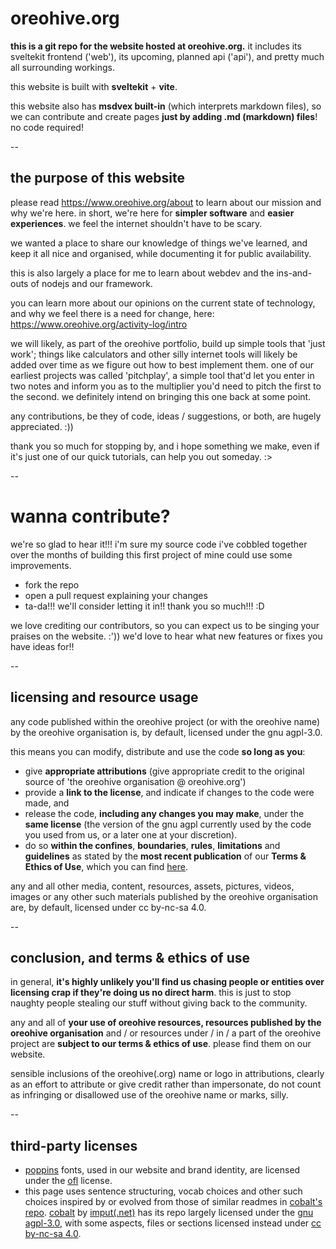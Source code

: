 # oreohive.org
**this is a git repo for the website hosted at oreohive.org.**
it includes its sveltekit frontend ('web'), its upcoming, planned api ('api'), and pretty much all surrounding workings.

this website is built with **sveltekit** + **vite**.

this website also has **msdvex built-in** (which interprets markdown files), so we can contribute and create pages **just by adding .md (markdown) files**! no code required!

--


## the purpose of this website

please read https://www.oreohive.org/about to learn about our mission and why we're here.
in short, we're here for **simpler software** and **easier experiences**. we feel the internet shouldn't have to be scary.

we wanted a place to share our knowledge of things we've learned, and keep it all nice and organised, while documenting it for public availability.

this is also largely a place for me to learn about webdev and the ins-and-outs of nodejs and our framework.

you can learn more about our opinions on the current state of technology, and why we feel there is a need for change, here: https://www.oreohive.org/activity-log/intro

we will likely, as part of the oreohive portfolio, build up simple tools that 'just work'; things like calculators and other silly internet tools will likely be added over time as we figure out how to best implement them. one of our earliest projects was called 'pitchplay', a simple tool that'd let you enter in two notes and inform you as to the multiplier you'd need to pitch the first to the second. we definitely intend on bringing this one back at some point.

any contributions, be they of code, ideas / suggestions, or both, are hugely appreciated. :))

thank you so much for stopping by, and i hope something we make, even if it's just one of our quick tutorials, can help you out someday. :>

--


# wanna contribute?

we're so glad to hear it!!! i'm sure my source code i've cobbled together over the months of building this first project of mine could use some improvements.

- fork the repo
- open a pull request explaining your changes
- ta-da!!! we'll consider letting it in!! thank you so much!!! :D

we love crediting our contributors, so you can expect us to be singing your praises on the website. :'))
we'd love to hear what new features or fixes you have ideas for!!

--


## licensing and resource usage

any code published within the oreohive project (or with the oreohive name) by the oreohive organisation is, by default, licensed under the gnu agpl-3.0.

this means you can modify, distribute and use the code **so long as you**:
- give **appropriate attributions** (give appropriate credit to the original source of 'the oreohive organisation @ oreohive.org')
- provide a **link to the license**, and indicate if changes to the code were made, and
- release the code, **including any changes you may make**, under the **same license** (the version of the gnu agpl currently used by the code you used from us, or a later one at your discretion).
- do so **within the confines**, **boundaries**, **rules**, **limitations** and **guidelines** as stated by the **most recent publication** of our **Terms & Ethics of Use**, which you can find [here](https://www.oreohive.org/onboarding).

any and all other media, content, resources, assets, pictures, videos, images or any other such materials published by the oreohive organisation are, by default, licensed under cc by-nc-sa 4.0.

--


## conclusion, and terms & ethics of use
in general, **it's highly unlikely you'll find us chasing people or entities over licensing crap if they're doing us no direct harm**. this is just to stop naughty people stealing our stuff without giving back to the community.

any and all of **your use of oreohive resources, resources published by the oreohive organisation** and / or resources under / in / a part of the oreohive project are **subject to our terms & ethics of use**. please find them on our website.

sensible inclusions of the oreohive(.org) name or logo in attributions, clearly as an effort to attribute or give credit rather than impersonate, do not count as infringing or disallowed use of the oreohive name or marks, silly.

--


## third-party licenses

- [poppins](https://fonts.google.com/specimen/Poppins) fonts, used in our website and brand identity, are licensed under the [ofl](https://fonts.google.com/specimen/Poppins/license) license.
- this page uses sentence structuring, vocab choices and other such choices inspired by or evolved from those of similar readmes in [cobalt's repo](https://github.com/imputnet/cobalt).
  [cobalt](https://cobalt.tools/about) by [imput(.net)](https://github.com/imputnet) has its repo largely licensed under the [gnu agpl-3.0](https://www.gnu.org/licenses/agpl-3.0), with some aspects, files or sections licensed instead under [cc by-nc-sa 4.0](https://creativecommons.org/licenses/by-nc-sa/4.0/legalcode).

